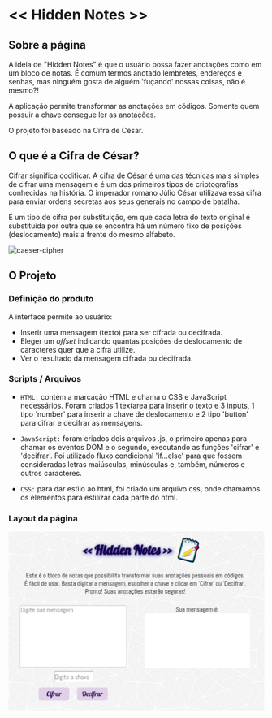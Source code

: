 # << Hidden Notes >>

## Sobre a página

A ideia de "Hidden Notes" é que o usuário possa fazer anotações como em um bloco de notas.
É comum termos anotado lembretes, endereços e senhas, mas ninguém gosta de alguém 'fuçando' nossas coisas, não é mesmo?!

A aplicação permite transformar as anotações em códigos. Somente quem possuir a chave consegue ler as anotações. 

O projeto foi baseado na Cifra de César.


## O que é a Cifra de César?

Cifrar significa codificar. A [cifra de
César](https://pt.wikipedia.org/wiki/Cifra_de_C%C3%A9sar) é uma das técnicas mais simples de cifrar uma mensagem e é um dos primeiros tipos de criptografias conhecidas na história. O imperador romano Júlio César
utilizava essa cifra para enviar ordens secretas aos seus generais no campo de batalha.

É um tipo de cifra por substituição, em que cada letra do texto original é substituida por outra que se encontra há um número fixo de posições (deslocamento) mais a frente do mesmo alfabeto.

![caeser-cipher](https://user-images.githubusercontent.com/11894994/60990999-07ffdb00-a320-11e9-87d0-b7c291bc4cd1.png)


## O Projeto

### Definição do produto

A interface permite ao usuário:

* Inserir uma mensagem (texto) para ser cifrada ou decifrada.
* Eleger um _offset_ indicando quantas posições de deslocamento de caracteres  quer que a cifra utilize.
* Ver o resultado da mensagem cifrada ou decifrada.

### Scripts / Arquivos

* `HTML:` contém a marcação HTML e chama o CSS e JavaScript necessários. 
Foram criados 1 textarea para inserir o texto e 3 inputs, 1 tipo 'number' para inserir a chave de deslocamento e 2 tipo 'button' para cifrar e decifrar as mensagens.

* `JavaScript:` foram criados dois arquivos .js, o primeiro apenas para chamar os eventos DOM e o segundo, executando as funções 'cifrar' e 'decifrar'. Foi utilizado fluxo condicional 'if...else' para que fossem consideradas letras maiúsculas, minúsculas e, também, números e outros caracteres.

* `CSS:` para dar estilo ao html, foi criado um arquivo css, onde chamamos os elementos para estilizar cada parte do html.

### Layout da página


![Tela inicial](src/Imagens/tela-hidden-notes.png)